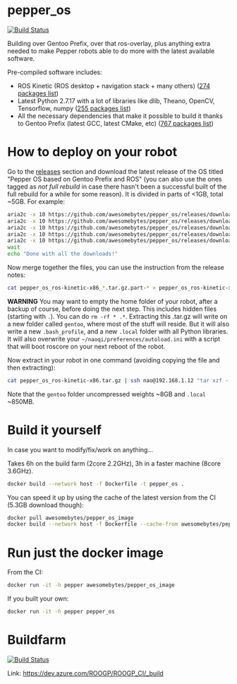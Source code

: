# pepper_os

[![Build Status](https://dev.azure.com/ROOGP/ROOGP_CI/_apis/build/status/awesomebytes.pepper_os?branchName=master)](https://dev.azure.com/ROOGP/ROOGP_CI/_build?definitionId=1&_a=summary)

Building over Gentoo Prefix, over that ros-overlay, plus anything extra
needed to make Pepper robots able to do more with the latest available software.

Pre-compiled software includes:
* ROS Kinetic (ROS desktop + navigation stack + many others) ([274 packages list](ROS_package_list.md))
* Latest Python 2.7.17 with a lot of libraries like dlib, Theano, OpenCV, Tensorflow, numpy ([255 packages list](PIP_package_list.md))
* All the necessary dependencies that make it possible to build it thanks to Gentoo Prefix (latest GCC, latest CMake, etc) ([767 packages list](GENTOO_package_list.md))

# How to deploy on your robot

Go to the [releases](https://github.com/awesomebytes/pepper_os/releases) section and download the latest release of the OS titled "Pepper OS based on Gentoo Prefix and ROS" (you can also use the ones tagged as _not full rebuild_ in case there hasn't been a successful built of the full rebuild for a while for some reason). It is divided in parts of <1GB, total ~5GB. For example:

```bash
aria2c -x 10 https://github.com/awesomebytes/pepper_os/releases/download/release%2F2020-02-05T19at34plus00at00/pepper_os_ros-kinetic-x86_2020-02-05T19at34plus00at00.tar.gz.part-00 &
aria2c -x 10 https://github.com/awesomebytes/pepper_os/releases/download/release%2F2020-02-05T19at34plus00at00/pepper_os_ros-kinetic-x86_2020-02-05T19at34plus00at00.tar.gz.part-01 &
aria2c -x 10 https://github.com/awesomebytes/pepper_os/releases/download/release%2F2020-02-05T19at34plus00at00/pepper_os_ros-kinetic-x86_2020-02-05T19at34plus00at00.tar.gz.part-02 &
aria2c -x 10 https://github.com/awesomebytes/pepper_os/releases/download/release%2F2020-02-05T19at34plus00at00/pepper_os_ros-kinetic-x86_2020-02-05T19at34plus00at00.tar.gz.part-03 &
aria2c -x 10 https://github.com/awesomebytes/pepper_os/releases/download/release%2F2020-02-05T19at34plus00at00/pepper_os_ros-kinetic-x86_2020-02-05T19at34plus00at00.tar.gz.part-04 &
wait
echo "Done with all the downloads!"
```


Now merge together the files, you can use the instruction from the release notes:
```bash
cat pepper_os_ros-kinetic-x86_*.tar.gz.part-* > pepper_os_ros-kinetic-x86.tar.gz
```

**WARNING** You may want to empty the home folder of your robot, after a backup of course, before doing the next step. This includes hidden files (starting with `.`). You can do `rm -rf * .*`.
Extracting this .tar.gz will write on a new folder called `gentoo`, where most of the stuff will reside. But it will also write a new `.bash_profile`, and a new `.local` folder with all Python libraries. It will also overwrite
your `~/naoqi/preferences/autoload.ini` with a script that will boot roscore on your next reboot of the robot.

Now extract in your robot in one command (avoiding copying the file and then extracting):

```bash
cat pepper_os_ros-kinetic-x86.tar.gz | ssh nao@192.168.1.12 "tar xzf - -C /home/nao"
```

Note that the `gentoo` folder uncompressed weights ~8GB and `.local` ~850MB.


# Build it yourself

In case you want to modify/fix/work on anything...

Takes 6h on the build farm (2core 2.2GHz), 3h in a faster machine (8core 3.6GHz).

```bash
docker build --network host -f Dockerfile -t pepper_os .
```

You can speed it up by using the cache of the latest version from the CI (5.3GB download though):

```bash
docker pull awesomebytes/pepper_os_image
docker build --network host -f Dockerfile --cache-from awesomebytes/pepper_os_image -t pepper_os .
```

# Run just the docker image

From the CI:

```bash
docker run -it -h pepper awesomebytes/pepper_os_image
```

If you built your own:

```bash
docker run -it -h pepper pepper_os
```

# Buildfarm
[![Build Status](https://dev.azure.com/ROOGP/ROOGP_CI/_apis/build/status/awesomebytes.pepper_os?branchName=master)](https://dev.azure.com/ROOGP/ROOGP_CI/_build?definitionId=1&_a=summary)

Link: https://dev.azure.com/ROOGP/ROOGP_CI/_build

